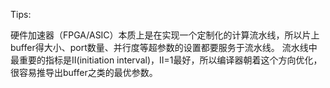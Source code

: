 
Tips:

硬件加速器（FPGA/ASIC）本质上是在实现一个定制化的计算流水线，所以片上buffer得大小、port数量、并行度等超参数的设置都要服务于流水线。
流水线中最重要的指标是II(initiation interval)，II=1最好，所以编译器朝着这个方向优化，很容易推导出buffer之类的最优参数。
